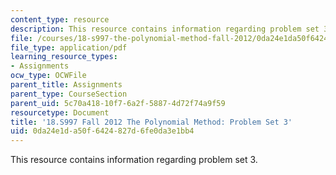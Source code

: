 ```yaml
---
content_type: resource
description: This resource contains information regarding problem set 3.
file: /courses/18-s997-the-polynomial-method-fall-2012/0da24e1da50f6424827d6fe0da3e1bb4_MIT18_S997F12_pset3a.pdf
file_type: application/pdf
learning_resource_types:
- Assignments
ocw_type: OCWFile
parent_title: Assignments
parent_type: CourseSection
parent_uid: 5c70a418-10f7-6a2f-5887-4d72f74a9f59
resourcetype: Document
title: '18.S997 Fall 2012 The Polynomial Method: Problem Set 3'
uid: 0da24e1d-a50f-6424-827d-6fe0da3e1bb4
---
```

This resource contains information regarding problem set 3.

